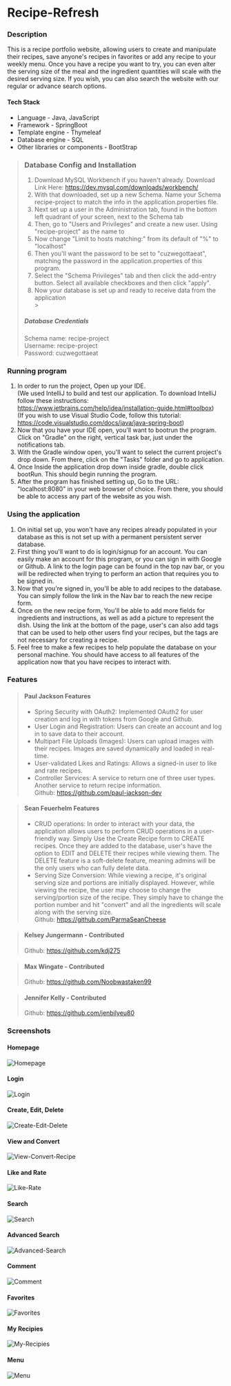 # Recipe-Refresh

### Description

This is a recipe portfolio website, allowing users to create and manipulate their recipes, save anyone's recipes in
favorites or add any recipe to your weekly menu. Once you have a recipe you want to try, you can even alter the serving
size of the meal and the ingredient quantities will scale with the desired serving size. If you wish, you can also
search the website with our regular or advance search options.

#### Tech Stack
* Language - Java, JavaScript
*  Framework - SpringBoot
*  Template engine - Thymeleaf
*  Database engine - SQL
*  Other libraries or components - BootStrap



>### Database Config and Installation
>1. Download MySQL Workbench if you haven't already. Download Link Here: https://dev.mysql.com/downloads/workbench/
>2. With that downloaded, set up a new Schema. Name your Schema recipe-project to match the info in the application.properties file.
>3. Next set up a user in the Administration tab, found in the bottom left quadrant of your screen, next to the Schema tab
>4. Then, go to "Users and Privileges" and create a new user. Using "recipe-project" as the name to
>5. Now change "Limit to hosts matching:" from its default of "%" to "localhost"
>6. Then you'll want the password to be set to "cuzwegottaeat", matching the password in the application.properties of this program.
>7. Select the "Schema Privileges" tab and then click the add-entry button. Select all available checkboxes and then click "apply".
>8. Now your database is set up and ready to receive data from the application\
    ></br>
>##### Database Credentials
> Schema name: recipe-project </br>
> Username: recipe-project </br>
> Password: cuzwegottaeat

### Running program
1. In order to run the project, Open up your IDE. </br>
   (We used IntelliJ to build and test our application. To download IntelliJ follow these instructions: https://www.jetbrains.com/help/idea/installation-guide.html#toolbox) </br>
   (If you wish to use Visual Studio Code, follow this tutorial: https://code.visualstudio.com/docs/java/java-spring-boot)
2. Now that you have your IDE open, you'll want to bootrun the program. Click on "Gradle" on the right, vertical task bar, just under the notifications tab.
3. With the Gradle window open, you'll want to select the current project's drop down. From there, click on the "Tasks" folder and go to application.
4. Once Inside the application drop down inside gradle, double click bootRun. This should begin running the program.
5. After the program has finished setting up, Go to the URL: "localhost:8080" in your web browser of choice. From there, you should be able to access any part of the website as you wish.

### Using the application
1. On initial set up, you won't have any recipes already populated in your database as this is not set up with a permanent persistent server database.
2. First thing you'll want to do is login/signup for an account. You can easily make an account for this program, or you can sign in with Google or Github. A link to the login page can be found in the top nav bar, or you will be redirected when trying to perform an action that requires you to be signed in.
3. Now that you're signed in, you'll be able to add recipes to the database. You can simply follow the link in the Nav bar to reach the new recipe form.
4. Once on the new recipe form, You'll be able to add more fields for ingredients and instructions, as well as add a picture to represent the dish. Using the link at the bottom of the page, user's can also add tags that can be used to help other users find your recipes, but the tags are not necessary for creating a recipe.
5. Feel free to make a few recipes to help populate the database on your personal machine. You should have access to all features of the application now that you have recipes to interact with.

### Features
>#### Paul Jackson Features
>* Spring Security with OAuth2: Implemented OAuth2 for user creation and log in with tokens from Google and Github.
>* User Login and Registration: Users can create an account and log in to save data to their account.
>* Multipart File Uploads (Images): Users can upload images with their recipes. Images are saved dynamically and loaded in real-time.
>* User-validated Likes and Ratings: Allows a signed-in user to like and rate recipes.
>* Controller Services: A service to return one of three user types. Another service to return recipe information.
   > </br> Github: https://github.com/paul-jackson-dev

>#### Sean Feuerhelm Features
>* CRUD operations: In order to interact with your data, the application allows users to perform CRUD operations in a user-friendly way. Simply Use the Create Recipe form to CREATE recipes. Once they are added to the database, user's have the option to EDIT and DELETE their recipes while viewing them. The DELETE feature is a soft-delete feature, meaning admins will be the only users who can fully delete data.
>* Serving Size Conversion: While viewing a recipe, it's original serving size and portions are initially displayed. However, while viewing the recipe, the user may choose to change the serving/portion size of the recipe. They simply have to change the portion number and hit "convert" and all the ingredients will scale along with the serving size.
   > </br> Github: https://github.com/ParmaSeanCheese

>#### Kelsey Jungermann - Contributed
> Github: https://github.com/kdj275

>#### Max Wingate - Contributed
> Github: https://github.com/Noobwastaken99

>#### Jennifer Kelly - Contributed
> Github: https://github.com/jenbilyeu80
 

### Screenshots
#### Homepage
![Homepage](https://raw.githubusercontent.com/CopeBrandon/recipe-project/p-readme/src/main/resources/static/images/screenshots/homepage.png)
#### Login
![Login](https://raw.githubusercontent.com/CopeBrandon/recipe-project/p-readme/src/main/resources/static/images/screenshots/login.gif)
#### Create, Edit, Delete
![Create-Edit-Delete](https://raw.githubusercontent.com/CopeBrandon/recipe-project/p-readme/src/main/resources/static/images/screenshots/create.gif)
#### View and Convert
![View-Convert-Recipe](https://raw.githubusercontent.com/CopeBrandon/recipe-project/p-readme/src/main/resources/static/images/screenshots/convert.gif)
#### Like and Rate
![Like-Rate](https://raw.githubusercontent.com/CopeBrandon/recipe-project/p-readme/src/main/resources/static/images/screenshots/like-rate.gif)
#### Search
![Search](https://raw.githubusercontent.com/CopeBrandon/recipe-project/p-readme/src/main/resources/static/images/screenshots/search.png)
#### Advanced Search
![Advanced-Search](https://raw.githubusercontent.com/CopeBrandon/recipe-project/p-readme/src/main/resources/static/images/screenshots/advanced-search.gif)
#### Comment
![Comment](https://raw.githubusercontent.com/CopeBrandon/recipe-project/p-readme/src/main/resources/static/images/screenshots/comments.png)
#### Favorites
![Favorites](https://raw.githubusercontent.com/CopeBrandon/recipe-project/p-readme/src/main/resources/static/images/screenshots/favorites.png)
#### My Recipies
![My-Recipies](https://raw.githubusercontent.com/CopeBrandon/recipe-project/p-readme/src/main/resources/static/images/screenshots/my-recipies.gif)
#### Menu
![Menu](https://raw.githubusercontent.com/CopeBrandon/recipe-project/p-readme/src/main/resources/static/images/screenshots/menu.gif)


